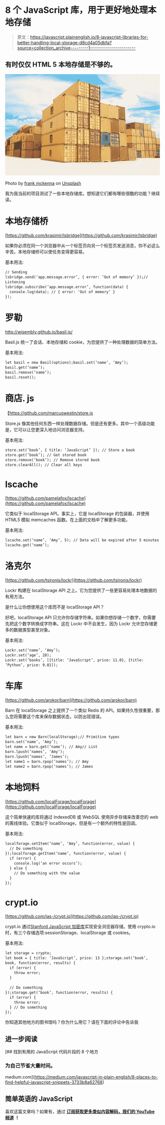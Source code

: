 # 8 个 JavaScript 库，用于更好地处理本地存储

> 原文：<https://javascript.plainenglish.io/8-javascript-libraries-for-better-handling-local-storage-d8cd4a05dbfa?source=collection_archive---------1----------------------->

## 有时仅仅 HTML 5 本地存储是不够的。

![](img/71e28ce1b7e43f17d237f639011aaab5.png)

Photo by [frank mckenna](https://unsplash.com/@frankiefoto?utm_source=medium&utm_medium=referral) on [Unsplash](https://unsplash.com?utm_source=medium&utm_medium=referral)

我为我当前的项目测试了一些本地存储库。想知道它们都有哪些很酷的功能？继续读。

# 本地存储桥

[https://github.com/krasimir/lsbridge](https://github.com/krasimir/lsbridge)

如果你必须在同一个浏览器中从一个标签页向另一个标签页发送消息，你不必这么辛苦。本地存储桥可以使任务变得更容易。

基本用法:

```
// Sending
lsbridge.send(‘app.message.error’, { error: ‘Out of memory’ });// Listening
lsbridge.subscribe(‘app.message.error’, function(data) {
  console.log(data); // { error: ‘Out of memory’ }
});
```

# 罗勒

http://wisembly.github.io/basil.js/

Basil.js 统一了会话、本地存储和 cookie，为您提供了一种处理数据的简单方法。

基本用法:

```
let basil = new Basil(options);basil.set(‘name’, ‘Amy’);
basil.get(‘name’);
basil.remove(‘name’);
basil.reset();
```

# 商店. js

【https://github.com/marcuswestin/store.js 

Store.js 像其他任何东西一样处理数据存储。但是还有更多。其中一个高级功能是，它可以让您更深入地访问浏览器支持。

基本用法:

```
store.set(‘book’, { title: ‘JavaScript’ }); // Store a book
store.get(‘book’); // Get stored book
store.remove(‘book’); // Remove stored book
store.clearAll(); // Clear all keys
```

# lscache

[https://github.com/pamelafox/lscache](https://github.com/pamelafox/lscache)

它类似于 localStorage API。事实上，它是 localStorage 的包装器，并使用 HTML5 模拟 memcaches 函数。在上面的文档中了解更多功能。

基本用法:

```
lscache.set(‘name’, ‘Amy’, 5); // Data will be expired after 5 minutes
lscache.get(‘name’);
```

# 洛克尔

[https://github.com/tsironis/lockr](https://github.com/tsironis/lockr)

Lockr 构建在 localStorage API 之上。它为您提供了一些更容易处理本地数据的有用方法。

是什么让你想使用这个库而不是 localStorage API？

好吧，localStorage API 只允许你存储字符串。如果你想存储一个数字，你需要先把这个数字转换成字符串。这在 Lockr 中不会发生，因为 Lockr 允许您存储更多的数据类型甚至对象。

基本用法:

```
Lockr.set(‘name’, ‘Amy’);
Lockr.set(‘age’, 28);
Lockr.set(‘books’, [{title: ‘JavaScript’, price: 11.0}, {title: ‘Python’, price: 9.0}]);
```

# 车库

[https://github.com/arokor/barn](https://github.com/arokor/barn)

Barn 在 localStorage 之上提供了一个类似 Redis 的 API。如果持久性很重要，那么您将需要这个库来保存数据状态，以防出现错误。

基本用法:

```
let barn = new Barn(localStorage);// Primitive types
barn.set(‘name’, ‘Amy’);
let name = barn.get(‘name’); // Amy// List
barn.lpush(‘names’, ‘Amy’);
barn.lpush(‘names’, ‘James’);
let name1 = barn.rpop(‘names’); // Amy
let name2 = barn.rpop(‘names’); // James
```

# 本地饲料

[https://github.com/localForage/localForage](https://github.com/localForage/localForage)

这个简单快速的库将通过 IndexedDB 或 WebSQL 使用异步存储来改善您的 web 的离线体验。它类似于 localStorage，但是有一个额外的特性是回调。

基本用法:

```
localforage.setItem(‘name’, ‘Amy’, function(error, value) {
  // Do something
});localforage.getItem(‘name’, function(error, value) {
  if (error) {
    console.log(‘an error occurs’);
  } else {
    // Do something with the value
  }
});
```

# crypt.io

[https://github.com/jas-/crypt.io](https://github.com/jas-/crypt.io)

crypt.io 通过[Stanford JavaScript 加密库](http://bitwiseshiftleft.github.io/sjcl/)实现安全浏览器存储。使用 crypto.io 时，有三个存储选项:sessionStorage、localStorage 或 cookies。

基本用法:

```
let storage = crypto;
let book = { title: ‘JavaScript’, price: 13 };storage.set(‘book’, book, function(error, results) {
  if (error) {
    throw error;
  }

  // Do something
});storage.get(‘book’, function(error, results) {
  if (error) {
    throw error;
  } // Do something
});
```

你知道其他地方的图书馆吗？你为什么用它？请在下面的评论中告诉我

## 进一步阅读

[](https://medium.com/javascript-in-plain-english/8-places-to-find-helpful-javascript-snippets-3733b8a62768) [## 找到有用的 JavaScript 代码片段的 8 个地方

### 为自己节省大量时间。

medium.com](https://medium.com/javascript-in-plain-english/8-places-to-find-helpful-javascript-snippets-3733b8a62768) 

## 简单英语的 JavaScript

喜欢这篇文章吗？如果有，通过 [**订阅获取更多类似内容解码，我们的 YouTube 频道**](https://www.youtube.com/channel/UCtipWUghju290NWcn8jhyAw) **！**